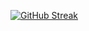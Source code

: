 [![GitHub Streak](https://github-readme-streak-stats.herokuapp.com?user=eduardocruz&theme=dark&hide_border=true&date_format=M%20j%5B%2C%20Y%5D)](https://git.io/streak-stats)
